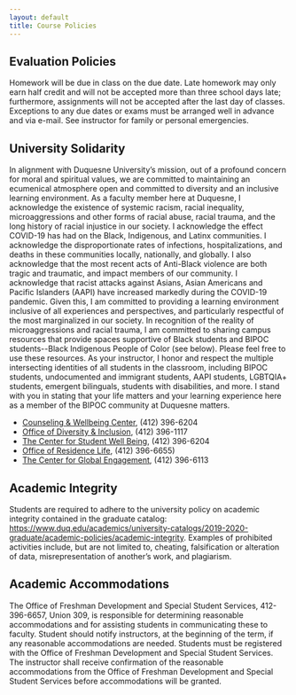 ```yaml
---
layout: default
title: Course Policies
---
```

## Evaluation Policies
Homework will be due in class on the due date.  Late homework may only earn half credit and will not be accepted more than three school days late; furthermore, assignments will not be accepted after the last day of classes.  Exceptions to any due dates or exams must be arranged well in advance and via e-mail.  See instructor for family or personal emergencies.  
## University Solidarity
In alignment with Duquesne University’s mission, out of a profound concern for moral and spiritual values, we are committed to maintaining an ecumenical  atmosphere open and committed to diversity and an inclusive learning environment. As a faculty member here at Duquesne, I acknowledge the existence of systemic racism, racial inequality, microaggressions and other forms of racial abuse, racial trauma, and the long history of racial injustice in our society. I acknowledge the effect COVID-19 has had on the Black, Indigenous, and Latinx communities.  I acknowledge the disproportionate rates of   infections, hospitalizations, and deaths in these communities locally, nationally, and globally.  I also acknowledge that the most recent acts of Anti-Black violence are both tragic and traumatic, and impact members of our community. I acknowledge that racist attacks against Asians, Asian Americans and Pacific Islanders (AAPI) have increased markedly during the COVID-19 pandemic. Given this, I am committed to providing a learning environment inclusive of all experiences and perspectives, and particularly respectful of the most marginalized in our society.  In recognition of the reality of microaggressions and racial trauma, I am committed to sharing campus resources that provide spaces supportive of Black students and BIPOC students--Black Indigenous People of Color (see below). Please feel free to use these resources.  As your instructor, I honor and respect the multiple intersecting identities of all  students in the classroom, including BIPOC students, undocumented and immigrant students, AAPI students, LGBTQIA+ students, emergent bilinguals, students with disabilities, and more.  I stand with you in stating that your life matters and your learning experience here as a member of the BIPOC community at Duquesne matters.  
- [Counseling & Wellbeing Center](http://www.duq.edu/counseling), (412) 396-6204
- [Office of Diversity & Inclusion](https://www.duq.edu/life-at-duquesne/student-services/diversity-and-inclusion), (412) 396-1117
- [The Center for Student Well Being](https://duq.edu/life-at-duquesne/health-recreation-and-wellbeing), (412) 396-6204
- [Office of Residence Life](https://duq.edu/life-at-duquesne/residence-life), (412) 396-6655)
- [The Center for Global Engagement](https://duq.edu/about/centers-and-institutes/center-for-global-engagement), (412) 396-6113
## Academic Integrity
Students are required to adhere to the university policy on academic integrity contained in the graduate catalog: https://www.duq.edu/academics/university-catalogs/2019-2020-graduate/academic-policies/academic-integrity.  Examples of prohibited activities include, but are not limited to, cheating, falsification or alteration of data, misrepresentation of another’s work, and plagiarism.  
## Academic Accommodations
The Office of Freshman Development and Special Student Services, 412-396-6657, Union 309, is responsible for determining reasonable accommodations and for assisting students in communicating these to faculty.  Student should notify instructors, at the beginning of the term, if any reasonable accommodations are needed.  Students must be registered with the Office of Freshman Development and Special Student Services.  The instructor shall receive confirmation of the reasonable accommodations from the Office of Freshman Development and Special Student Services before accommodations will be granted.  